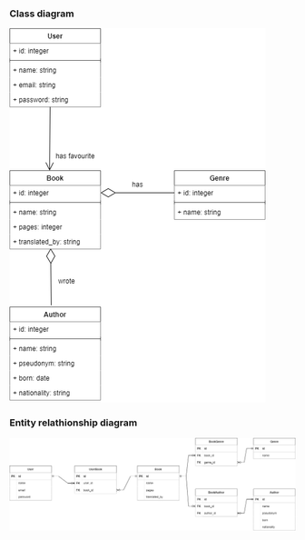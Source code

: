 ### Сlass diagram
![](https://github.com/boychuk-ol/library_practice/blob/5477e9eaae9f700fa9880476ad9efd64c01e995e/umls/CD.png)
### Entity relathionship diagram
![](https://github.com/boychuk-ol/library_practice/blob/aac96453f08ec0047d0181b6c829d3fd1f3ed467/umls/ERD.png)
